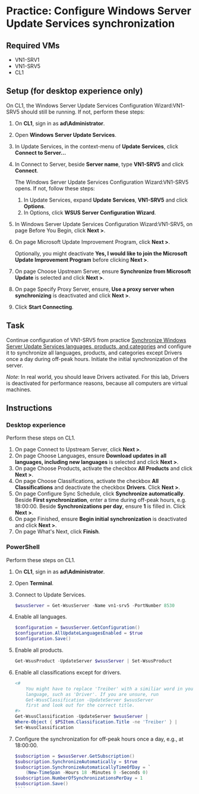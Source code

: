 # Practice: Configure Windows Server Update Services synchronization

## Required VMs

* VN1-SRV1
* VN1-SRV5
* CL1

## Setup (for desktop experience only)

On CL1, the Windows Server Update Services Configuration Wizard:VN1-SRV5 should still be running. If not, perform these steps:

1. On **CL1**, sign in as **ad\Administrator**.
1. Open **Windows Server Update Services**.
1. In Update Services, in the context-menu of **Update Services**, click **Connect to Server...**
1. In Connect to Server, beside **Server name**, type **VN1-SRV5** and click **Connect**.

    The Windows Server Update Services Configuration Wizard:VN1-SRV5 opens. If not, follow these steps:

    1. In Update Services, expand **Update Services**, **VN1-SRV5** and click **Options**.
    1. In Options, click **WSUS Server Configuration Wizard**.
1. In Windows Server Update Services Configuration Wizard:VN1-SRV5, on page Before You Begin, click **Next >**.
1. On page Microsoft Update Improvement Program, click **Next >**.

    Optionally, you might deactivate **Yes, I would like to join the Microsoft Update Improvement Program** before clicking **Next >**.

1. On page Choose Upstream Server, ensure **Synchronize from Microsoft Update** is selected and click **Next >**.
1. On page Specify Proxy Server, ensure, **Use a proxy server when synchronizing** is deactivated and click **Next >**.
1. Click **Start Connecting**.

## Task

Continue configuration of VN1-SRV5 from practice [Synchronize Windows Server Update Services languages, products, and categories](Synchronize-Windows-Server-Update-Services-languages-products-and-categories.md) and configure it to synchronize all languages, products, and categories except Drivers once a day during off-peak hours. Initiate the initial synchronization of the server.

*Note*: In real world, you should leave Drivers activated. For this lab, Drivers is deactivated for performance reasons, because all computers are virtual machines.

## Instructions

### Desktop experience

Perform these steps on CL1.

1. On page Connect to Upstream Server, click **Next >**.
1. On page Choose Languages, ensure **Download updates in all languages, including new languages** is selected and click **Next >**.
1. On page Choose Products, activate the checkbox **All Products** and click **Next >**.
1. On page Choose Classifications, activate the checkbox **All Classifications** and deactivate the checkbox **Drivers**. Click **Next >**.
1. On page Configure Sync Schedule, click **Synchronize automatically**. Beside **First synchronization**, enter a time during off-peak hours, e.g. 18:00:00. Beside **Synchronizations per day**, ensure **1** is filled in. Click **Next >**.
1. On page Finished, ensure **Begin initial synchronization** is deactivated and click **Next >**.
1. On page What's Next, click **Finish**.

### PowerShell

Perform these steps on CL1.

1. On **CL1**, sign in as **ad\Administrator**.
1. Open **Terminal**.
1. Connect to Update Services.

    ````powershell
    $wsusServer = Get-WsusServer -Name vn1-srv5 -PortNumber 8530
    ````

1. Enable all languages.

    ````powershell
    $configuration = $wsusServer.GetConfiguration()
    $configuration.AllUpdateLanguagesEnabled = $true
    $configuration.Save()
    ````

1. Enable all products.

    ````powershell
    Get-WsusProduct -UpdateServer $wsusServer | Set-WsusProduct
    ````

1. Enable all classifications except for drivers.

    ````powershell
    <#
        You might have to replace 'Treiber' with a similiar word in your local
        language, such as 'Driver'. If you are unsure, run
        Get-WsusClassification -UpdateServer $wsusServer
        first and look out for the correct title.
    #>
    Get-WsusClassification -UpdateServer $wsusServer | 
    Where-Object { $PSItem.Classification.Title -ne 'Treiber' } | 
    Set-WsusClassification
    ````

1. Configure the synchronization for off-peak hours once a day, e.g., at 18:00:00.

    `````powershell
    $subscription = $wsusServer.GetSubscription()
    $subscription.SynchronizeAutomatically = $true
    $subscription.SynchronizeAutomaticallyTimeOfDay = `
        (New-TimeSpan -Hours 18 -Minutes 0 -Seconds 0)
    $subscription.NumberOfSynchronizationsPerDay = 1
    $subscription.Save()
    ````
